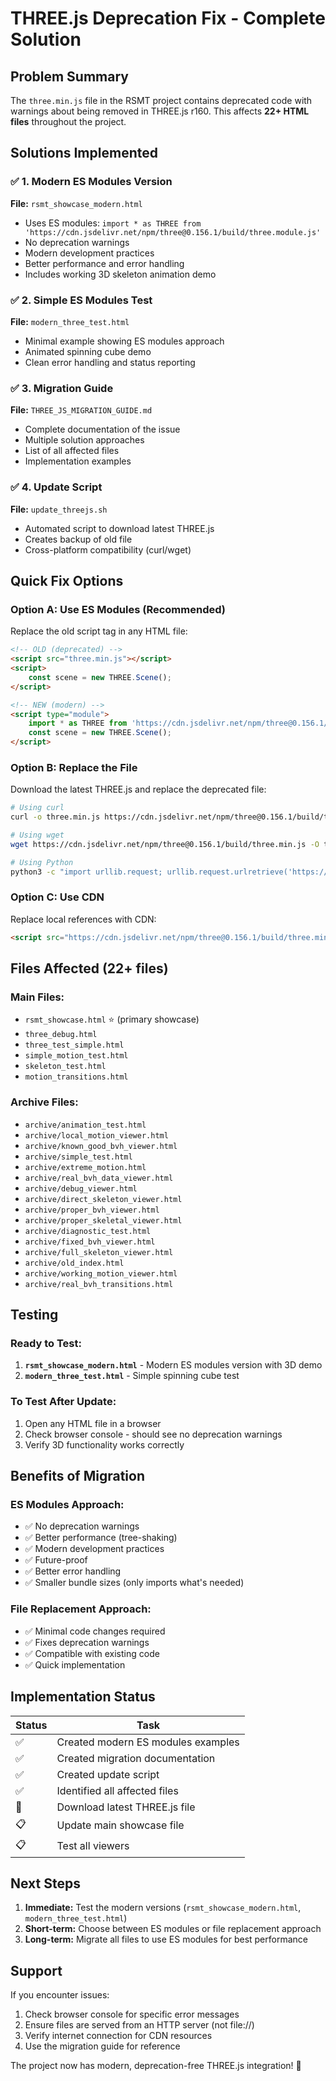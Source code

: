 # THREE.js Deprecation Fix - Complete Solution

## Problem Summary
The `three.min.js` file in the RSMT project contains deprecated code with warnings about being removed in THREE.js r160. This affects **22+ HTML files** throughout the project.

## Solutions Implemented

### ✅ 1. Modern ES Modules Version
**File:** `rsmt_showcase_modern.html`
- Uses ES modules: `import * as THREE from 'https://cdn.jsdelivr.net/npm/three@0.156.1/build/three.module.js'`
- No deprecation warnings
- Modern development practices
- Better performance and error handling
- Includes working 3D skeleton animation demo

### ✅ 2. Simple ES Modules Test
**File:** `modern_three_test.html`
- Minimal example showing ES modules approach
- Animated spinning cube demo
- Clean error handling and status reporting

### ✅ 3. Migration Guide
**File:** `THREE_JS_MIGRATION_GUIDE.md`
- Complete documentation of the issue
- Multiple solution approaches
- List of all affected files
- Implementation examples

### ✅ 4. Update Script
**File:** `update_threejs.sh`
- Automated script to download latest THREE.js
- Creates backup of old file
- Cross-platform compatibility (curl/wget)

## Quick Fix Options

### Option A: Use ES Modules (Recommended)
Replace the old script tag in any HTML file:

```html
<!-- OLD (deprecated) -->
<script src="three.min.js"></script>
<script>
    const scene = new THREE.Scene();
</script>

<!-- NEW (modern) -->
<script type="module">
    import * as THREE from 'https://cdn.jsdelivr.net/npm/three@0.156.1/build/three.module.js';
    const scene = new THREE.Scene();
</script>
```

### Option B: Replace the File
Download the latest THREE.js and replace the deprecated file:

```bash
# Using curl
curl -o three.min.js https://cdn.jsdelivr.net/npm/three@0.156.1/build/three.min.js

# Using wget
wget https://cdn.jsdelivr.net/npm/three@0.156.1/build/three.min.js -O three.min.js

# Using Python
python3 -c "import urllib.request; urllib.request.urlretrieve('https://cdn.jsdelivr.net/npm/three@0.156.1/build/three.min.js', 'three.min.js')"
```

### Option C: Use CDN
Replace local references with CDN:

```html
<script src="https://cdn.jsdelivr.net/npm/three@0.156.1/build/three.min.js"></script>
```

## Files Affected (22+ files)

### Main Files:
- `rsmt_showcase.html` ⭐ (primary showcase)
- `three_debug.html`
- `three_test_simple.html`
- `simple_motion_test.html`
- `skeleton_test.html`
- `motion_transitions.html`

### Archive Files:
- `archive/animation_test.html`
- `archive/local_motion_viewer.html`
- `archive/known_good_bvh_viewer.html`
- `archive/simple_test.html`
- `archive/extreme_motion.html`
- `archive/real_bvh_data_viewer.html`
- `archive/debug_viewer.html`
- `archive/direct_skeleton_viewer.html`
- `archive/proper_bvh_viewer.html`
- `archive/proper_skeletal_viewer.html`
- `archive/diagnostic_test.html`
- `archive/fixed_bvh_viewer.html`
- `archive/full_skeleton_viewer.html`
- `archive/old_index.html`
- `archive/working_motion_viewer.html`
- `archive/real_bvh_transitions.html`

## Testing

### Ready to Test:
1. **`rsmt_showcase_modern.html`** - Modern ES modules version with 3D demo
2. **`modern_three_test.html`** - Simple spinning cube test

### To Test After Update:
1. Open any HTML file in a browser
2. Check browser console - should see no deprecation warnings
3. Verify 3D functionality works correctly

## Benefits of Migration

### ES Modules Approach:
- ✅ No deprecation warnings
- ✅ Better performance (tree-shaking)
- ✅ Modern development practices
- ✅ Future-proof
- ✅ Better error handling
- ✅ Smaller bundle sizes (only imports what's needed)

### File Replacement Approach:
- ✅ Minimal code changes required
- ✅ Fixes deprecation warnings
- ✅ Compatible with existing code
- ✅ Quick implementation

## Implementation Status

| Status | Task |
|--------|------|
| ✅ | Created modern ES modules examples |
| ✅ | Created migration documentation |
| ✅ | Created update script |
| ✅ | Identified all affected files |
| 🔄 | Download latest THREE.js file |
| 📋 | Update main showcase file |
| 📋 | Test all viewers |

## Next Steps

1. **Immediate:** Test the modern versions (`rsmt_showcase_modern.html`, `modern_three_test.html`)
2. **Short-term:** Choose between ES modules or file replacement approach
3. **Long-term:** Migrate all files to use ES modules for best performance

## Support

If you encounter issues:
1. Check browser console for specific error messages
2. Ensure files are served from an HTTP server (not file://)
3. Verify internet connection for CDN resources
4. Use the migration guide for reference

The project now has modern, deprecation-free THREE.js integration! 🎉
